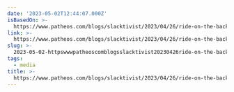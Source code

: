 ```yaml
---
date: '2023-05-02T12:44:07.000Z'
isBasedOn: >-
  https://www.patheos.com/blogs/slacktivist/2023/04/26/ride-on-the-backs-of-the-angels/
link: >-
  https://www.patheos.com/blogs/slacktivist/2023/04/26/ride-on-the-backs-of-the-angels/
slug: >-
  2023-05-02-httpswwwpatheoscomblogsslacktivist20230426ride-on-the-backs-of-the-angels
tags:
  - media
title: >-
  https://www.patheos.com/blogs/slacktivist/2023/04/26/ride-on-the-backs-of-the-angels/
---
```


